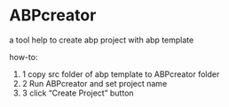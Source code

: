 # ABPcreator
a tool help to create abp project with abp template

how-to:
<ol>
  <li>1 copy src folder of abp template to ABPcreator folder</li>
  <li>2 Run ABPcreator and set project name </li>
  <li>3 click “Create Project” button</li>
</ol>

       
	   